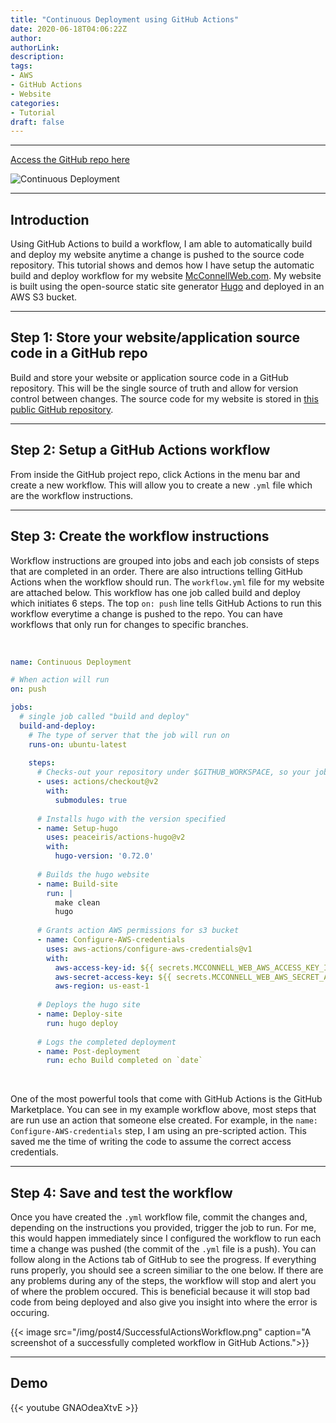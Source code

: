 ```yaml
---
title: "Continuous Deployment using GitHub Actions"
date: 2020-06-18T04:06:22Z
author:
authorLink:
description:
tags:
- AWS
- GitHub Actions
- Website
categories:
- Tutorial
draft: false
---
```


***
[Access the GitHub repo here](https://github.com/lmcconnell1665/McConnellWeb)

![Continuous Deployment](https://github.com/lmcconnell1665/McConnellWeb/workflows/Continuous%20Deployment/badge.svg)

***
## Introduction

Using GitHub Actions to build a workflow, I am able to automatically build and deploy my website anytime a change is pushed to the source code repository.
This tutorial shows and demos how I have setup the automatic build and deploy workflow for my website [McConnellWeb.com](http://mcconnellweb.com/).
My website is built using the open-source static site generator [Hugo](https://gohugo.io) and deployed in an AWS S3 bucket.

***
## Step 1: Store your website/application source code in a GitHub repo
Build and store your website or application source code in a GitHub repository.
This will be the single source of truth and allow for version control between changes.
The source code for my website is stored in [this public GitHub repository](https://github.com/lmcconnell1665/McConnellWeb).

***
## Step 2: Setup a GitHub Actions workflow
From inside the GitHub project repo, click Actions in the menu bar and create a new workflow.
This will allow you to create a new `.yml` file which are the workflow instructions.

***
## Step 3: Create the workflow instructions
Workflow instructions are grouped into jobs and each job consists of steps that are completed in an order.
There are also intructions telling GitHub Actions when the workflow should run.
The `workflow.yml` file for my website are attached below.
This workflow has one job called build and deploy which initiates 6 steps.
The top `on: push` line tells GitHub Actions to run this workflow everytime a change is pushed to the repo.
You can have workflows that only run for changes to specific branches.

&nbsp;

```YAML
name: Continuous Deployment

# When action will run
on: push

jobs:
  # single job called "build and deploy"
  build-and-deploy:
    # The type of server that the job will run on
    runs-on: ubuntu-latest
    
    steps:
      # Checks-out your repository under $GITHUB_WORKSPACE, so your job can access it
      - uses: actions/checkout@v2
        with:
          submodules: true
        
      # Installs hugo with the version specified
      - name: Setup-hugo
        uses: peaceiris/actions-hugo@v2
        with:
          hugo-version: '0.72.0'
          
      # Builds the hugo website
      - name: Build-site
        run: |
          make clean
          hugo
          
      # Grants action AWS permissions for s3 bucket
      - name: Configure-AWS-credentials
        uses: aws-actions/configure-aws-credentials@v1
        with:
          aws-access-key-id: ${{ secrets.MCCONNELL_WEB_AWS_ACCESS_KEY_ID }}
          aws-secret-access-key: ${{ secrets.MCCONNELL_WEB_AWS_SECRET_ACCESS_KEY }}
          aws-region: us-east-1
          
      # Deploys the hugo site
      - name: Deploy-site
        run: hugo deploy
    
      # Logs the completed deployment
      - name: Post-deployment
        run: echo Build completed on `date`
```

&nbsp;

One of the most powerful tools that come with GitHub Actions is the GitHub Marketplace.
You can see in my example workflow above, most steps that are run use an action that someone else created.
For example, in the `name: Configure-AWS-credentials` step, I am using an pre-scripted action.
This saved me the time of writing the code to assume the correct access credentials.

***
## Step 4: Save and test the workflow
Once you have created the `.yml` workflow file, commit the changes and, depending on the instructions you provided, trigger the job to run.
For me, this would happen immediately since I configured the workflow to run each time a change was pushed (the commit of the `.yml` file is a push).
You can follow along in the Actions tab of GitHub to see the progress.
If everything runs properly, you should see a screen similiar to the one below.
If there are any problems during any of the steps, the workflow will stop and alert you of where the problem occured.
This is beneficial because it will stop bad code from being deployed and also give you insight into where the error is occuring.

{{< image src="/img/post4/SuccessfulActionsWorkflow.png" caption="A screenshot of a successfully completed workflow in GitHub Actions.">}}

***
## Demo

{{< youtube GNAOdeaXtvE >}}